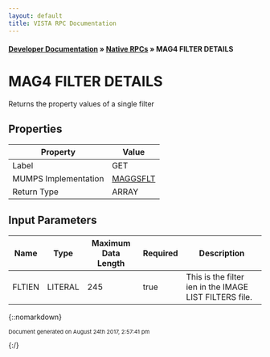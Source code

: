 ```yaml
---
layout: default
title: VISTA RPC Documentation
---
```


#### [Developer Documentation](../index) &#187; [Native RPCs](TableOfContents) &#187; MAG4 FILTER DETAILS<br/>
# MAG4 FILTER DETAILS

Returns the property values of a single filter

## Properties

Property | Value
--- | ---
Label | GET
MUMPS Implementation | [MAGGSFLT](http://code.osehra.org/dox/Routine_MAGGSFLT_source.html)
Return Type | ARRAY


## Input Parameters

Name | Type | Maximum Data Length | Required | Description
--- | --- | --- | --- | ---
FLTIEN | LITERAL | 245 | true | This is the filter ien in the IMAGE LIST FILTERS file.



{::nomarkdown} <br/><p style="font-size: 11px">Document generated on August 24th 2017, 2:57:41 pm</p>{:/}